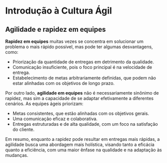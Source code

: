 # Introdução à Cultura Ágil

## Agilidade e rapidez em equipes

**Rapidez em equipes** muitas vezes se concentra em solucionar um problema o mais rápido possível, mas pode ter algumas desvantagens, como:

- Priorização da quantidade de entregas em detrimento da qualidade.
- Comunicação insuficiente, pois o foco principal é na velocidade de entrega.
- Estabelecimento de metas arbitrariamente definidas, que podem não estar alinhadas com os objetivos de longo prazo.

Por outro lado, **agilidade em equipes** não é necessariamente sinônimo de rapidez, mas sim a capacidade de se adaptar efetivamente a diferentes cenários. As equipes ágeis priorizam:

- Metas consistentes, que estão alinhadas com os objetivos gerais.
- Uma comunicação eficaz e colaborativa.
- Entregas estruturadas e de alta qualidade, com um foco na satisfação do cliente.

Em resumo, enquanto a rapidez pode resultar em entregas mais rápidas, a agilidade busca uma abordagem mais holística, visando tanto a eficácia quanto a eficiência, com uma maior ênfase na qualidade e na adaptação às mudanças.